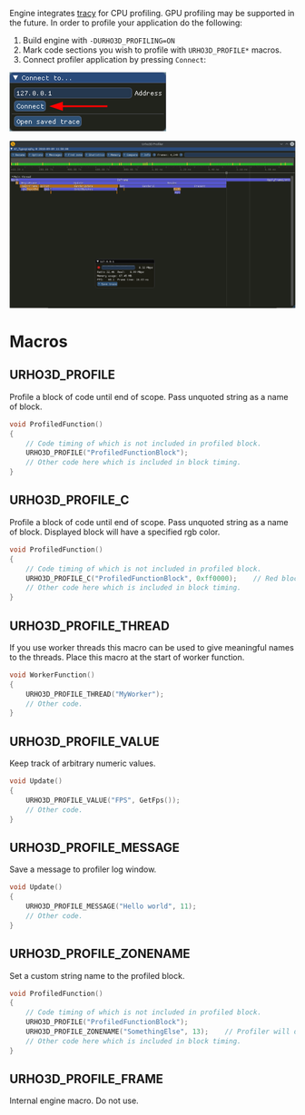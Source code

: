 Engine integrates [tracy](https://bitbucket.org/wolfpld/tracy/) for CPU profiling. GPU profiling may be supported in the future. In order to profile your application do the following:

1. Build engine with `-DURHO3D_PROFILING=ON`
2. Mark code sections you wish to profile with `URHO3D_PROFILE*` macros.
3. Connect profiler application by pressing `Connect`:

![](images/connect.png)

![](images/profiler.png)

# Macros

## URHO3D_PROFILE

Profile a block of code until end of scope. Pass unquoted string as a name of block.

```cpp
void ProfiledFunction()
{
    // Code timing of which is not included in profiled block.
    URHO3D_PROFILE("ProfiledFunctionBlock");
    // Other code here which is included in block timing.
}
```

## URHO3D_PROFILE_C

Profile a block of code until end of scope. Pass unquoted string as a name of block. Displayed block will have a specified rgb color.

```cpp
void ProfiledFunction()
{
    // Code timing of which is not included in profiled block.
    URHO3D_PROFILE_C("ProfiledFunctionBlock", 0xff0000);    // Red block
    // Other code here which is included in block timing.
}
```

## URHO3D_PROFILE_THREAD

If you use worker threads this macro can be used to give meaningful names to the threads. Place this macro at the start of worker function.

```cpp
void WorkerFunction()
{
    URHO3D_PROFILE_THREAD("MyWorker");
    // Other code.
}
```

## URHO3D_PROFILE_VALUE

Keep track of arbitrary numeric values.

```cpp
void Update()
{
    URHO3D_PROFILE_VALUE("FPS", GetFps());
    // Other code.
}
```

## URHO3D_PROFILE_MESSAGE

Save a message to profiler log window.

```cpp
void Update()
{
    URHO3D_PROFILE_MESSAGE("Hello world", 11);
    // Other code.
}
```

## URHO3D_PROFILE_ZONENAME

Set a custom string name to the profiled block.

```cpp
void ProfiledFunction()
{
    // Code timing of which is not included in profiled block.
    URHO3D_PROFILE("ProfiledFunctionBlock");
    URHO3D_PROFILE_ZONENAME("SomethingElse", 13);    // Profiler will display this block with "SomethingElse" name instead.
    // Other code here which is included in block timing.
}
```

## URHO3D_PROFILE_FRAME

Internal engine macro. Do not use.
